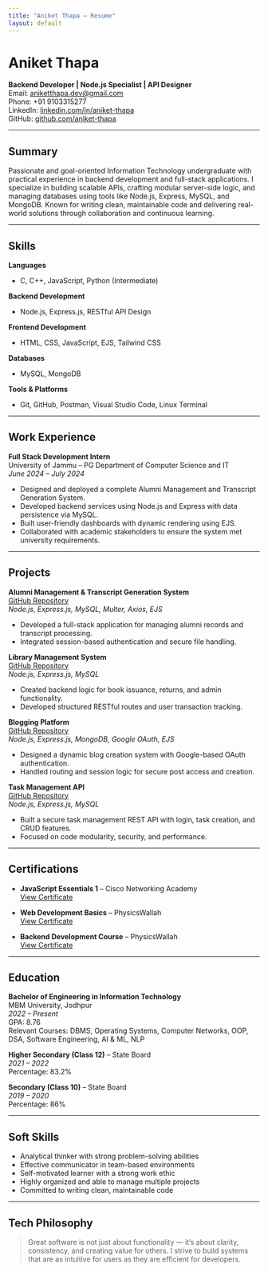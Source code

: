 ```yaml
---
title: "Aniket Thapa – Resume"
layout: default
---
```


# Aniket Thapa

**Backend Developer | Node.js Specialist | API Designer**  
Email: [aniketthapa.dev@gmail.com](mailto:aniketthapa.dev@gmail.com)  
Phone: +91 9103315277  
LinkedIn: [linkedin.com/in/aniket-thapa](https://linkedin.com/in/aniket-thapa)  
GitHub: [github.com/aniket-thapa](https://github.com/aniket-thapa)

---

## Summary

Passionate and goal-oriented Information Technology undergraduate with practical experience in backend development and full-stack applications. I specialize in building scalable APIs, crafting modular server-side logic, and managing databases using tools like Node.js, Express, MySQL, and MongoDB. Known for writing clean, maintainable code and delivering real-world solutions through collaboration and continuous learning.

---

## Skills

**Languages**  
- C, C++, JavaScript, Python (Intermediate)

**Backend Development**  
- Node.js, Express.js, RESTful API Design

**Frontend Development**  
- HTML, CSS, JavaScript, EJS, Tailwind CSS

**Databases**  
- MySQL, MongoDB

**Tools & Platforms**  
- Git, GitHub, Postman, Visual Studio Code, Linux Terminal

---

## Work Experience

**Full Stack Development Intern**  
University of Jammu – PG Department of Computer Science and IT  
*June 2024 – July 2024*

- Designed and deployed a complete Alumni Management and Transcript Generation System.
- Developed backend services using Node.js and Express with data persistence via MySQL.
- Built user-friendly dashboards with dynamic rendering using EJS.
- Collaborated with academic stakeholders to ensure the system met university requirements.

---

## Projects

**Alumni Management & Transcript Generation System**  
[GitHub Repository](https://github.com/aniket-thapa/alumni-management-and-transcript-generation-system)  
*Node.js, Express.js, MySQL, Multer, Axios, EJS*

- Developed a full-stack application for managing alumni records and transcript processing.
- Integrated session-based authentication and secure file handling.

**Library Management System**  
[GitHub Repository](https://github.com/aniket-thapa/library-management-system)  
*Node.js, Express.js, MySQL*

- Created backend logic for book issuance, returns, and admin functionality.
- Developed structured RESTful routes and user transaction tracking.

**Blogging Platform**  
[GitHub Repository](https://github.com/aniket-thapa/blogging-platform)  
*Node.js, Express.js, MongoDB, Google OAuth, EJS*

- Designed a dynamic blog creation system with Google-based OAuth authentication.
- Handled routing and session logic for secure post access and creation.

**Task Management API**  
[GitHub Repository](https://github.com/aniket-thapa/task-management-api)  
*Node.js, Express.js, MySQL*

- Built a secure task management REST API with login, task creation, and CRUD features.
- Focused on code modularity, security, and performance.

---

## Certifications

- **JavaScript Essentials 1** – Cisco Networking Academy  
  [View Certificate](https://www.credly.com/badges/fcb58e2b-e598-401e-99b1-5e64f43c53bc)

- **Web Development Basics** – PhysicsWallah  
  [View Certificate](https://pwskills.com/learn/certificate/522bf2b8-e5b0-402d-8bc9-cb0b7732dc5b)

- **Backend Development Course** – PhysicsWallah  
  [View Certificate](https://pwskills.com/learn/certificate/37626c8b-f0cf-4188-839e-b362a05476fd)

---

## Education

**Bachelor of Engineering in Information Technology**  
MBM University, Jodhpur  
*2022 – Present*  
GPA: 8.76  
Relevant Courses: DBMS, Operating Systems, Computer Networks, OOP, DSA, Software Engineering, AI & ML, NLP

**Higher Secondary (Class 12)** – State Board  
*2021 – 2022*  
Percentage: 83.2%

**Secondary (Class 10)** – State Board  
*2019 – 2020*  
Percentage: 86%

---

## Soft Skills

- Analytical thinker with strong problem-solving abilities
- Effective communicator in team-based environments
- Self-motivated learner with a strong work ethic
- Highly organized and able to manage multiple projects
- Committed to writing clean, maintainable code

---

## Tech Philosophy

> Great software is not just about functionality — it’s about clarity, consistency, and creating value for others. I strive to build systems that are as intuitive for users as they are efficient for developers.
